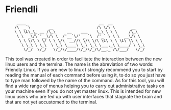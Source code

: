 # Friendli

         ____                                __  __              
        /\  _`\        __                   /\ \/\ \       __    
        \ \ \L\_\_ __ /\_\     __    ___    \_\ \ \ \     /\_\   
         \ \  _\/\`'__\/\ \  /'__`\/' _ `\  /'_` \ \ \  __\/\ \  
          \ \ \/\ \ \/ \ \ \/\  __//\ \/\ \/\ \L\ \ \ \L\ \\ \ \ 
           \ \_\ \ \_\  \ \_\ \____\ \_\ \_\ \___,_\ \____/ \ \_\
            \/_/  \/_/   \/_/\/____/\/_/\/_/\/__,_ /\/___/   \/_/





This tool was created in order to facilitate the interaction between the new linux users and the termina. The name is the abreviation of two words: Friendly Linux.
If you are new to linux I strongly recommend you to start by reading the manual of each command before using it, to do so you just have to type man followed by the name of the command.
As for this tool, you will find a wide range of menus helping you to carry out administrative tasks on your machine even if you do not yet master linux. This is intended for new linux users who are fed up with user interfaces that stagnate the brain and that are not yet accustomed to the terminal.
